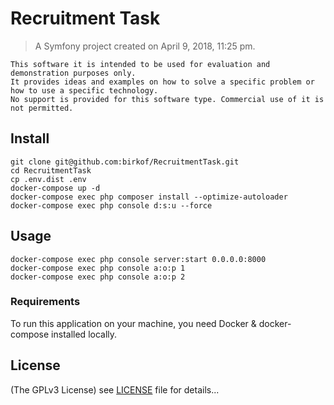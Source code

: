 Recruitment Task
==========

> A Symfony project created on April 9, 2018, 11:25 pm.

	This software it is intended to be used for evaluation and demonstration purposes only.
	It provides ideas and examples on how to solve a specific problem or how to use a specific technology.
	No support is provided for this software type. Commercial use of it is not permitted.

## Install
    git clone git@github.com:birkof/RecruitmentTask.git
    cd RecruitmentTask
    cp .env.dist .env
    docker-compose up -d
    docker-compose exec php composer install --optimize-autoloader
    docker-compose exec php console d:s:u --force
    
## Usage
    docker-compose exec php console server:start 0.0.0.0:8000
    docker-compose exec php console a:o:p 1
    docker-compose exec php console a:o:p 2

### Requirements
To run this application on your machine, you need Docker & docker-compose installed locally.

## License
(The GPLv3 License)
see [LICENSE](./LICENSE) file for details...